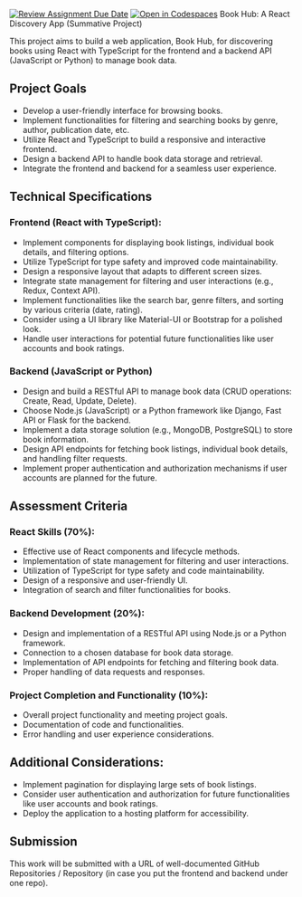 [![Review Assignment Due Date](https://classroom.github.com/assets/deadline-readme-button-22041afd0340ce965d47ae6ef1cefeee28c7c493a6346c4f15d667ab976d596c.svg)](https://classroom.github.com/a/BKnvCbPL)
[![Open in Codespaces](https://classroom.github.com/assets/launch-codespace-2972f46106e565e64193e422d61a12cf1da4916b45550586e14ef0a7c637dd04.svg)](https://classroom.github.com/open-in-codespaces?assignment_repo_id=19763420)
Book Hub: A React Discovery App (Summative Project)

This project aims to build a web application, Book Hub, for discovering books using React with TypeScript for the frontend and a backend API (JavaScript or Python) to manage book data.

## Project Goals

- Develop a user-friendly interface for browsing books.
- Implement functionalities for filtering and searching books by genre, author, publication date, etc.
- Utilize React and TypeScript to build a responsive and interactive frontend.
- Design a backend API to handle book data storage and retrieval.
- Integrate the frontend and backend for a seamless user experience.

## Technical Specifications

### Frontend (React with TypeScript):

- Implement components for displaying book listings, individual book details, and filtering options.
- Utilize TypeScript for type safety and improved code maintainability.
- Design a responsive layout that adapts to different screen sizes.
- Integrate state management for filtering and user interactions (e.g., Redux, Context API).
- Implement functionalities like the search bar, genre filters, and sorting by various criteria (date, rating).
- Consider using a UI library like Material-UI or Bootstrap for a polished look.
- Handle user interactions for potential future functionalities like user accounts and book ratings.

### Backend (JavaScript or Python)

- Design and build a RESTful API to manage book data (CRUD operations: Create, Read, Update, Delete).
- Choose Node.js (JavaScript) or a Python framework like Django, Fast API or Flask for the backend.
- Implement a data storage solution (e.g., MongoDB, PostgreSQL) to store book information.
- Design API endpoints for fetching book listings, individual book details, and handling filter requests.
- Implement proper authentication and authorization mechanisms if user accounts are planned for the future.

## Assessment Criteria

### React Skills (70%):

- Effective use of React components and lifecycle methods.
- Implementation of state management for filtering and user interactions.
- Utilization of TypeScript for type safety and code maintainability.
- Design of a responsive and user-friendly UI.
- Integration of search and filter functionalities for books.

### Backend Development (20%):

- Design and implementation of a RESTful API using Node.js or a Python framework.
- Connection to a chosen database for book data storage.
- Implementation of API endpoints for fetching and filtering book data.
- Proper handling of data requests and responses.

### Project Completion and Functionality (10%):

- Overall project functionality and meeting project goals.
- Documentation of code and functionalities.
- Error handling and user experience considerations.

## Additional Considerations:

- Implement pagination for displaying large sets of book listings.
- Consider user authentication and authorization for future functionalities like user accounts and book ratings.
- Deploy the application to a hosting platform for accessibility.

## Submission

This work will be submitted with a URL of well-documented GitHub Repositories / Repository (in case you put the frontend and backend under one repo).
